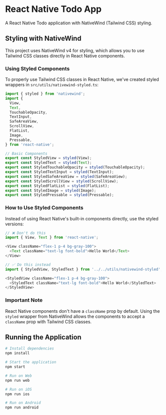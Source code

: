 # React Native Todo App

A React Native Todo application with NativeWind (Tailwind CSS) styling.

## Styling with NativeWind

This project uses NativeWind v4 for styling, which allows you to use Tailwind CSS classes directly in React Native components.

### Using Styled Components

To properly use Tailwind CSS classes in React Native, we've created styled wrappers in `src/utils/nativewind-styled.ts`:

```typescript
import { styled } from 'nativewind';
import {
  View,
  Text,
  TouchableOpacity,
  TextInput,
  SafeAreaView,
  ScrollView,
  FlatList,
  Image,
  Pressable,
} from 'react-native';

// Basic Components
export const StyledView = styled(View);
export const StyledText = styled(Text);
export const StyledTouchableOpacity = styled(TouchableOpacity);
export const StyledTextInput = styled(TextInput);
export const StyledSafeAreaView = styled(SafeAreaView);
export const StyledScrollView = styled(ScrollView);
export const StyledFlatList = styled(FlatList);
export const StyledImage = styled(Image);
export const StyledPressable = styled(Pressable);
```

### How to Use Styled Components

Instead of using React Native's built-in components directly, use the styled versions:

```typescript
// ❌ Don't do this
import { View, Text } from 'react-native';

<View className="flex-1 p-4 bg-gray-100">
  <Text className="text-lg font-bold">Hello World</Text>
</View>

// ✅ Do this instead
import { StyledView, StyledText } from '../../utils/nativewind-styled';

<StyledView className="flex-1 p-4 bg-gray-100">
  <StyledText className="text-lg font-bold">Hello World</StyledText>
</StyledView>
```

### Important Note

React Native components don't have a `className` prop by default. Using the `styled` wrapper from NativeWind allows the components to accept a `className` prop with Tailwind CSS classes.

## Running the Application

```bash
# Install dependencies
npm install

# Start the application
npm start

# Run on Web
npm run web

# Run on iOS
npm run ios

# Run on Android
npm run android
```
